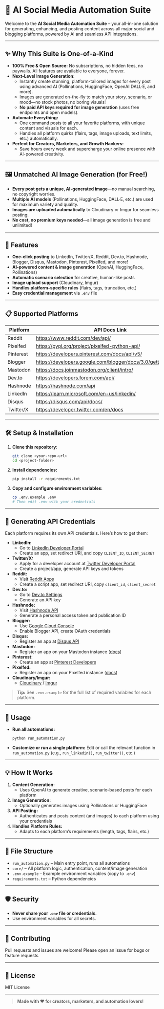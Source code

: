 # 🚀 AI Social Media Automation Suite

Welcome to the **AI Social Media Automation Suite** – your all-in-one solution for generating, enhancing, and posting content across all major social and blogging platforms, powered by AI and seamless API integrations.

---

## ✨ Why This Suite is One-of-a-Kind

- **100% Free & Open Source:** No subscriptions, no hidden fees, no paywalls. All features are available to everyone, forever.
- **Next-Level Image Generation:**
  - Instantly create stunning, platform-tailored images for every post using advanced AI (Pollinations, HuggingFace, OpenAI DALL·E, and more).
  - Images are generated on-the-fly to match your story, scenario, or mood—no stock photos, no boring visuals!
  - **No paid API keys required for image generation** (uses free endpoints and open models).
- **Automate Everything:**
  - One command posts to all your favorite platforms, with unique content and visuals for each.
  - Handles all platform quirks (flairs, tags, image uploads, text limits, etc.) automatically.
- **Perfect for Creators, Marketers, and Growth Hackers:**
  - Save hours every week and supercharge your online presence with AI-powered creativity.

---

## 🖼️ Unmatched AI Image Generation (for Free!)

- **Every post gets a unique, AI-generated image**—no manual searching, no copyright worries.
- **Multiple AI models** (Pollinations, HuggingFace, DALL·E, etc.) are used for maximum variety and quality.
- **Images are uploaded automatically** to Cloudinary or Imgur for seamless posting.
- **No cost, no premium keys needed**—all image generation is free and unlimited!

---

## 🌟 Features
- **One-click posting** to LinkedIn, Twitter/X, Reddit, Dev.to, Hashnode, Blogger, Disqus, Mastodon, Pinterest, Pixelfed, and more!
- **AI-powered content & image generation** (OpenAI, HuggingFace, Pollinations)
- **Automatic scenario selection** for creative, human-like posts
- **Image upload support** (Cloudinary, Imgur)
- **Handles platform-specific rules** (flairs, tags, truncation, etc.)
- **Easy credential management** via `.env` file

---

## 📋 Supported Platforms

| Platform    | API Docs Link                                              |
|------------|------------------------------------------------------------|
| Reddit     | https://www.reddit.com/dev/api/                            |
| Pixelfed   | https://pypi.org/project/pixelfed-python-api/              |
| Pinterest  | https://developers.pinterest.com/docs/api/v5/              |
| Blogger    | https://developers.google.com/blogger/docs/3.0/getting_started |
| Mastodon   | https://docs.joinmastodon.org/client/intro/                |
| Dev.to     | https://developers.forem.com/api/                          |
| Hashnode   | https://hashnode.com/api                                   |
| LinkedIn   | https://learn.microsoft.com/en-us/linkedin/                |
| Disqus     | https://disqus.com/api/docs/                               |
| Twitter/X  | https://developer.twitter.com/en/docs                      |

---

## 🛠️ Setup & Installation

1. **Clone this repository:**
   ```sh
   git clone <your-repo-url>
   cd <project-folder>
   ```
2. **Install dependencies:**
   ```sh
   pip install -r requirements.txt
   ```
3. **Copy and configure environment variables:**
   ```sh
   cp .env.example .env
   # Then edit .env with your credentials
   ```

---

## 🔑 Generating API Credentials

Each platform requires its own API credentials. Here’s how to get them:

- **LinkedIn:**
  - Go to [LinkedIn Developer Portal](https://www.linkedin.com/developers/)
  - Create an app, set redirect URI, and copy `CLIENT_ID`, `CLIENT_SECRET`
- **Twitter/X:**
  - Apply for a developer account at [Twitter Developer Portal](https://developer.twitter.com/)
  - Create a project/app, generate API keys and tokens
- **Reddit:**
  - Visit [Reddit Apps](https://www.reddit.com/prefs/apps)
  - Create a script app, set redirect URI, copy `client_id`, `client_secret`
- **Dev.to:**
  - Go to [Dev.to Settings](https://dev.to/settings/account)
  - Generate an API key
- **Hashnode:**
  - Visit [Hashnode API](https://hashnode.com/api)
  - Generate a personal access token and publication ID
- **Blogger:**
  - Use [Google Cloud Console](https://console.developers.google.com/)
  - Enable Blogger API, create OAuth credentials
- **Disqus:**
  - Register an app at [Disqus API](https://disqus.com/api/applications/)
- **Mastodon:**
  - Register an app on your Mastodon instance ([docs](https://docs.joinmastodon.org/client/intro/))
- **Pinterest:**
  - Create an app at [Pinterest Developers](https://developers.pinterest.com/)
- **Pixelfed:**
  - Register an app on your Pixelfed instance ([docs](https://pixelfed.org/docs/))
- **Cloudinary/Imgur:**
  - [Cloudinary](https://cloudinary.com/) / [Imgur](https://api.imgur.com/oauth2/addclient)

> **Tip:** See `.env.example` for the full list of required variables for each platform.

---

## 🚦 Usage

- **Run all automations:**
  ```sh
  python run_automation.py
  ```
- **Customize or run a single platform:**
  Edit or call the relevant function in `run_automation.py` (e.g., `run_linkedin()`, `run_twitter()`, etc.)

---

## 💡 How It Works

1. **Content Generation:**
   - Uses OpenAI to generate creative, scenario-based posts for each platform
2. **Image Generation:**
   - Optionally generates images using Pollinations or HuggingFace
3. **API Posting:**
   - Authenticates and posts content (and images) to each platform using your credentials
4. **Handles Platform Rules:**
   - Adapts to each platform’s requirements (length, tags, flairs, etc.)

---

## 🧩 File Structure

- `run_automation.py` – Main entry point, runs all automations
- `core/` – All platform logic, authentication, content/image generation
- `.env.example` – Example environment variables (copy to `.env`)
- `requirements.txt` – Python dependencies

---

## 🛡️ Security
- **Never share your `.env` file or credentials.**
- Use environment variables for all secrets.

---

## 🤝 Contributing
Pull requests and issues are welcome! Please open an issue for bugs or feature requests.

---

## 📄 License
MIT License

---

> **Made with ❤️ for creators, marketers, and automation lovers!**
